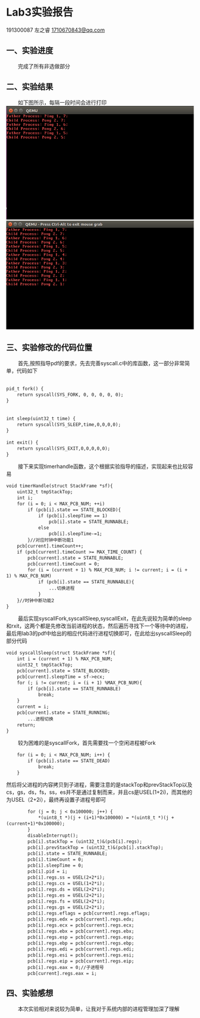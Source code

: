 # Lab3实验报告
191300087 左之睿 1710670843@qq.com
## 一、实验进度
&nbsp;&nbsp;&nbsp;&nbsp;&nbsp;&nbsp;&nbsp;&nbsp;完成了所有非选做部分
## 二、实验结果
&nbsp;&nbsp;&nbsp;&nbsp;&nbsp;&nbsp;&nbsp;&nbsp;如下图所示，每隔一段时间会进行打印
![D:\Study\Grade 2\Second\OS\lab3](1.png)
![D:\Study\Grade 2\Second\OS\lab3](2.png)
## 三、实验修改的代码位置
&nbsp;&nbsp;&nbsp;&nbsp;&nbsp;&nbsp;&nbsp;&nbsp;首先,按照指导pdf的要求，先去完善syscall.c中的库函数，这一部分非常简单，代码如下
```

pid_t fork() {
	return syscall(SYS_FORK, 0, 0, 0, 0, 0);
}


int sleep(uint32_t time) {
	return syscall(SYS_SLEEP,time,0,0,0,0);
}

int exit() {
	return syscall(SYS_EXIT,0,0,0,0,0);
}

```
&nbsp;&nbsp;&nbsp;&nbsp;&nbsp;&nbsp;&nbsp;&nbsp;接下来实现timerhandle函数，这个根据实验指导的描述，实现起来也比较容易
```
void timerHandle(struct StackFrame *sf){
	uint32_t tmpStackTop;
	int i;
	for (i = 0; i < MAX_PCB_NUM; ++i)
		if (pcb[i].state == STATE_BLOCKED){
			if (pcb[i].sleepTime == 1)
				pcb[i].state = STATE_RUNNABLE;		
			else
				pcb[i].sleepTime-=1;	
		}//对应时钟中断功能1
	pcb[current].timeCount++;
	if (pcb[current].timeCount >= MAX_TIME_COUNT) {
		pcb[current].state = STATE_RUNNABLE;
		pcb[current].timeCount = 0;
		for (i = (current + 1) % MAX_PCB_NUM; i != current; i = (i + 1) % MAX_PCB_NUM)
			if (pcb[i].state == STATE_RUNNABLE){
				...切换进程
			}
	}//时钟中断功能2
}

```
&nbsp;&nbsp;&nbsp;&nbsp;&nbsp;&nbsp;&nbsp;&nbsp;最后实现syscallFork,syscallSleep,syscallExit，在此先说较为简单的sleep和rxit，这两个都是先修改当前进程的状态，然后遍历寻找下一个等待中的进程，最后用lab3的pdf中给出的相应代码进行进程切换即可，在此给出syscallSleep的部分代码
```
void syscallSleep(struct StackFrame *sf){
	int i = (current + 1) % MAX_PCB_NUM;
	uint32_t tmpStackTop;
	pcb[current].state = STATE_BLOCKED;
	pcb[current].sleepTime = sf->ecx;
	for (; i != current; i = (i + 1) %MAX_PCB_NUM){
		if (pcb[i].state == STATE_RUNNABLE)
			break;		
	}
	current = i;
	pcb[current].state = STATE_RUNNING;
        ...进程切换
	return;
}
```
&nbsp;&nbsp;&nbsp;&nbsp;&nbsp;&nbsp;&nbsp;&nbsp;较为困难的是syscallFork，首先需要找一个空闲进程被Fork
```
	for (i = 0; i < MAX_PCB_NUM; i++) {
		if (pcb[i].state == STATE_DEAD)
			break;
	}
```
然后将父进程的内容拷贝到子进程，需要注意的是stackTop和prevStackTop以及cs，gs，ds，fs，ss，es并不是通过复制而来，并且cs是USEL(1+2i)，而其他的为USEL（2+2i），最终再设置子进程号即可
```
		for (j = 0; j < 0x100000; j++) {
			*(uint8_t *)(j + (i+1)*0x100000) = *(uint8_t *)(j + (current+1)*0x100000);
		}
		disableInterrupt();
		pcb[i].stackTop = (uint32_t)&(pcb[i].regs);
		pcb[i].prevStackTop = (uint32_t)&(pcb[i].stackTop);
		pcb[i].state = STATE_RUNNABLE;
		pcb[i].timeCount = 0;
		pcb[i].sleepTime = 0;
		pcb[i].pid = i;
		pcb[i].regs.ss = USEL(2+2*i);
		pcb[i].regs.cs = USEL(1+2*i);
		pcb[i].regs.ds = USEL(2+2*i);
		pcb[i].regs.es = USEL(2+2*i);
		pcb[i].regs.fs = USEL(2+2*i);
		pcb[i].regs.gs = USEL(2+2*i);
		pcb[i].regs.eflags = pcb[current].regs.eflags;
		pcb[i].regs.edx = pcb[current].regs.edx;
		pcb[i].regs.ecx = pcb[current].regs.ecx;
		pcb[i].regs.ebx = pcb[current].regs.ebx;
		pcb[i].regs.esp = pcb[current].regs.esp;
		pcb[i].regs.ebp = pcb[current].regs.ebp;
		pcb[i].regs.edi = pcb[current].regs.edi;
		pcb[i].regs.esi = pcb[current].regs.esi;
		pcb[i].regs.eip = pcb[current].regs.eip;
		pcb[i].regs.eax = 0;//子进程号
		pcb[current].regs.eax = i;
 ```
## 四、实验感想
&nbsp;&nbsp;&nbsp;&nbsp;&nbsp;&nbsp;&nbsp;&nbsp;本次实验相对来说较为简单，让我对于系统内部的进程管理加深了理解